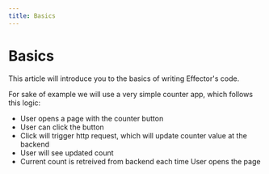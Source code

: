 ```yaml
---
title: Basics
---
```


# Basics

This article will introduce you to the basics of writing Effector's code.

For sake of example we will use a very simple counter app, which follows this logic:
- User opens a page with the counter button
- User can click the button
- Click will trigger http request, which will update counter value at the backend
- User will see updated count
- Current count is retreived from backend each time User opens the page
